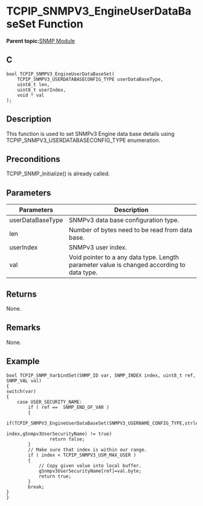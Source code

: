 # TCPIP\_SNMPV3\_EngineUserDataBaseSet Function

**Parent topic:**[SNMP Module](GUID-7764E81C-8FC9-4B3E-8830-255BDE678AA0.md)

## C

```
bool TCPIP_SNMPV3_EngineUserDataBaseSet(
    TCPIP_SNMPV3_USERDATABASECONFIG_TYPE userDataBaseType, 
    uint8_t len, 
    uint8_t userIndex, 
    void * val
);
```

## Description

This function is used to set SNMPv3 Engine data base details using TCPIP\_SNMPV3\_USERDATABASECONFIG\_TYPE enumeration.

## Preconditions

TCPIP\_SNMP\_Initialize\(\) is already called.

## Parameters

|Parameters|Description|
|----------|-----------|
|userDataBaseType|SNMPv3 data base configuration type.|
|len|Number of bytes need to be read from data base.|
|userIndex|SNMPv3 user index.|
|val|Void pointer to a any data type. Length parameter value is changed according to data type.|

## Returns

None.

## Remarks

None.

## Example

```
bool TCPIP_SNMP_VarbindSet(SNMP_ID var, SNMP_INDEX index, uint8_t ref, SNMP_VAL val)
{
switch(var)
{
    case USER_SECURITY_NAME:
        if ( ref ==  SNMP_END_OF_VAR )
        {
            if(TCPIP_SNMPV3_EngineUserDataBaseSet(SNMPV3_USERNAME_CONFIG_TYPE,strlen((char*)gSnmpv3UserSecurityName),
                                            index,gSnmpv3UserSecurityName) != true)
                return false;
        }
        // Make sure that index is within our range.
        if ( index < TCPIP_SNMPV3_USM_MAX_USER )
        {
            // Copy given value into local buffer.
            gSnmpv3UserSecurityName[ref]=val.byte;
            return true;
        }
        break;
}
}
```

